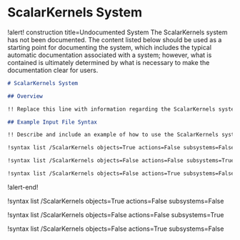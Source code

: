 # ScalarKernels System

!alert! construction title=Undocumented System
The ScalarKernels system has not been documented. The content listed below should be used as a starting
point for documenting the system, which includes the typical automatic documentation associated with
a system; however, what is contained is ultimately determined by what is necessary to make the
documentation clear for users.

```markdown
# ScalarKernels System

## Overview

!! Replace this line with information regarding the ScalarKernels system.

## Example Input File Syntax

!! Describe and include an example of how to use the ScalarKernels system.

!syntax list /ScalarKernels objects=True actions=False subsystems=False

!syntax list /ScalarKernels objects=False actions=False subsystems=True

!syntax list /ScalarKernels objects=False actions=True subsystems=False
```
!alert-end!

!syntax list /ScalarKernels objects=True actions=False subsystems=False

!syntax list /ScalarKernels objects=False actions=False subsystems=True

!syntax list /ScalarKernels objects=False actions=True subsystems=False
